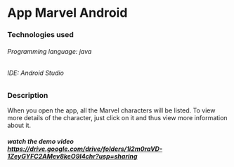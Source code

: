 # App Marvel Android

### Technologies used
###### Programming language: java
###### IDE: Android Studio

### Description
When you open the app, all the Marvel characters will be listed. To view more details of the character, just click on it and thus view more information about it.

##### watch the demo video https://drive.google.com/drive/folders/1i2m0raVD-1ZeyGYFC2AMev8keO9I4chr?usp=sharing 
